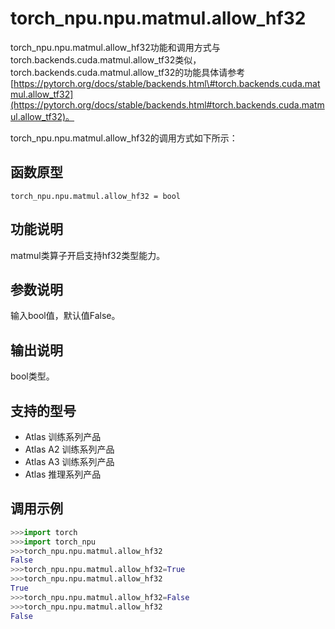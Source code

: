 # torch_npu.npu.matmul.allow_hf32

torch_npu.npu.matmul.allow_hf32功能和调用方式与torch.backends.cuda.matmul.allow_tf32类似，torch.backends.cuda.matmul.allow_tf32的功能具体请参考[https://pytorch.org/docs/stable/backends.html\#torch.backends.cuda.matmul.allow_tf32](https://pytorch.org/docs/stable/backends.html#torch.backends.cuda.matmul.allow_tf32)。

torch_npu.npu.matmul.allow_hf32的调用方式如下所示：

## 函数原型

```
torch_npu.npu.matmul.allow_hf32 = bool
```

## 功能说明

matmul类算子开启支持hf32类型能力。

## 参数说明

输入bool值，默认值False。

## 输出说明

bool类型。

## 支持的型号

- <term> Atlas 训练系列产品</term> 
- <term> Atlas A2 训练系列产品</term> 
- <term> Atlas A3 训练系列产品</term> 
- <term> Atlas 推理系列产品</term> 

## 调用示例

```python
>>>import torch
>>>import torch_npu
>>>torch_npu.npu.matmul.allow_hf32
False
>>>torch_npu.npu.matmul.allow_hf32=True
>>>torch_npu.npu.matmul.allow_hf32
True
>>>torch_npu.npu.matmul.allow_hf32=False
>>>torch_npu.npu.matmul.allow_hf32
False
```

